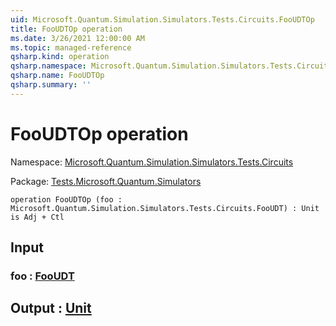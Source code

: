 ```yaml
---
uid: Microsoft.Quantum.Simulation.Simulators.Tests.Circuits.FooUDTOp
title: FooUDTOp operation
ms.date: 3/26/2021 12:00:00 AM
ms.topic: managed-reference
qsharp.kind: operation
qsharp.namespace: Microsoft.Quantum.Simulation.Simulators.Tests.Circuits
qsharp.name: FooUDTOp
qsharp.summary: ''
---
```


# FooUDTOp operation

Namespace: [Microsoft.Quantum.Simulation.Simulators.Tests.Circuits](xref:Microsoft.Quantum.Simulation.Simulators.Tests.Circuits)

Package: [Tests.Microsoft.Quantum.Simulators](https://nuget.org/packages/Tests.Microsoft.Quantum.Simulators)




```qsharp
operation FooUDTOp (foo : Microsoft.Quantum.Simulation.Simulators.Tests.Circuits.FooUDT) : Unit is Adj + Ctl
```


## Input

### foo : [FooUDT](xref:Microsoft.Quantum.Simulation.Simulators.Tests.Circuits.FooUDT)





## Output : [Unit](xref:microsoft.quantum.lang-ref.unit)

